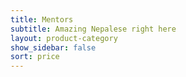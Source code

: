 ```yaml
---
title: Mentors
subtitle: Amazing Nepalese right here
layout: product-category
show_sidebar: false
sort: price
---
```

